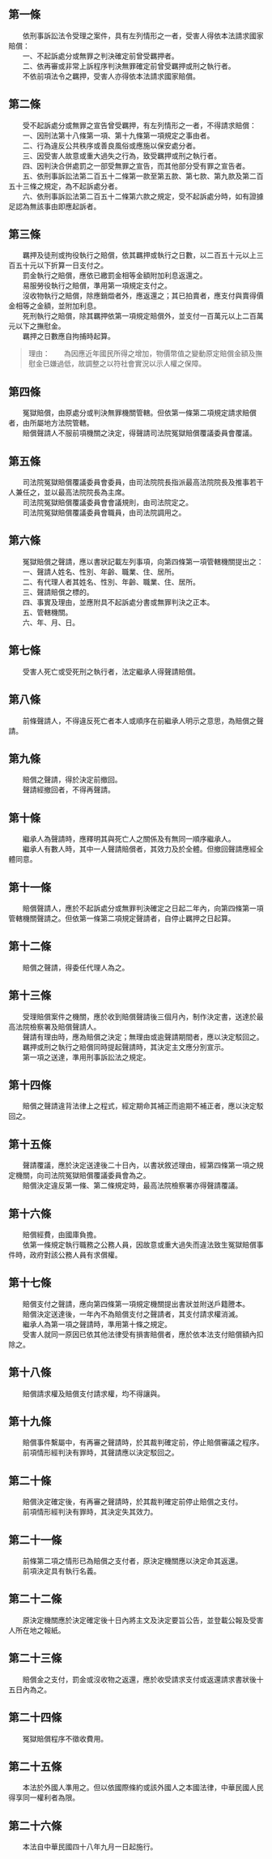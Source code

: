 第一條 
-------
　　依刑事訴訟法令受理之案件，具有左列情形之一者，受害人得依本法請求國家賠償：  
　　一、不起訴處分或無罪之判決確定前曾受羈押者。  
　　二、依再審或非常上訴程序判決無罪確定前曾受羈押或刑之執行者。  
　　不依前項法令之羈押，受害人亦得依本法請求國家賠償。  


第二條 
-------
　　受不起訴處分或無罪之宣告曾受羈押，有左列情形之一者，不得請求賠償：  
　　一、因刑法第十八條第一項、第十九條第一項規定之事由者。  
　　二、行為違反公共秩序或善良風俗或應施以保安處分者。  
　　三、因受害人故意或重大過失之行為，致受羈押或刑之執行者。  
　　四、因判決合併處罰之一部受無罪之宣告，而其他部分受有罪之宣告者。  
　　五、依刑事訴訟法第二百五十二條第一款至第五款、第七款、第九款及第二百五十三條之規定，為不起訴處分者。  
　　六、依刑事訴訟法第二百五十二條第六款之規定，受不起訴處分時，如有證據足認為無該事由即應起訴者。  


第三條 
-------
　　羈押及徒刑或拘役執行之賠償，依其羈押或執行之日數，以二百五十元以上三百五十元以下折算一日支付之。  
　　罰金執行之賠償，應依已繳罰金相等金額附加利息返還之。  
　　易服勞役執行之賠償，準用第一項規定支付之。  
　　沒收物執行之賠償，除應銷燬者外，應返還之；其已拍賣者，應支付與賣得價金相等之金額，並附加利息。  
　　死刑執行之賠償，除其羈押依第一項規定賠償外，並支付一百萬元以上二百萬元以下之撫慰金。  
　　羈押之日數應自拘捕時起算。  
> 理由：　　為因應近年國民所得之增加，物價幣值之變動原定賠償金額及撫慰金已嫌過低，故調整之以符社會實況以示人權之保障。



第四條 
-------
　　冤獄賠償，由原處分或判決無罪機關管轄。但依第一條第二項規定請求賠償者，由所屬地方法院管轄。  
　　賠償聲請人不服前項機關之決定，得聲請司法院冤獄賠償覆議委員會覆議。  


第五條 
-------
　　司法院冤獄賠償覆議委員會委員，由司法院院長指派最高法院院長及推事若干人兼任之，並以最高法院院長為主席。  
　　司法院冤獄賠償覆議委員會會議規則，由司法院定之。  
　　司法院冤獄賠償覆議委員會職員，由司法院調用之。  


第六條 
-------
　　冤獄賠償之聲請，應以書狀記載左列事項，向第四條第一項管轄機關提出之：  
　　一、聲請人姓名、性別、年齡、職業、住、居所。  
　　二、有代理人者其姓名、性別、年齡、職業、住、居所。  
　　三、聲請賠償之標的。  
　　四、事實及理由，並應附具不起訴處分書或無罪判決之正本。  
　　五、管轄機關。  
　　六、年、月、日。  


第七條 
-------
　　受害人死亡或受死刑之執行者，法定繼承人得聲請賠償。  


第八條 
-------
　　前條聲請人，不得違反死亡者本人或順序在前繼承人明示之意思，為賠償之聲請。  


第九條 
-------
　　賠償之聲請，得於決定前撤回。  
　　聲請經撤回者，不得再聲請。  


第十條 
-------
　　繼承人為聲請時，應釋明其與死亡人之關係及有無同一順序繼承人。  
　　繼承人有數人時，其中一人聲請賠償者，其效力及於全體。但撤回聲請應經全體同意。  


第十一條 
---------
　　賠償聲請人，應於不起訴處分或無罪判決確定之日起二年內，向第四條第一項管轄機關聲請之。但依第一條第二項規定聲請者，自停止羈押之日起算。  


第十二條 
---------
　　賠償之聲請，得委任代理人為之。  


第十三條 
---------
　　受理賠償案件之機關，應於收到賠償聲請後三個月內，制作決定書，送達於最高法院檢察署及賠償聲請人。  
　　聲請有理由時，應為賠償之決定；無理由或逾聲請期間者，應以決定駁回之。  
　　羈押或刑之執行之賠償同時提起聲請時，其決定主文應分別宣示。  
　　第一項之送達，準用刑事訴訟法之規定。  


第十四條 
---------
　　賠償之聲請違背法律上之程式，經定期命其補正而逾期不補正者，應以決定駁回之。  


第十五條 
---------
　　聲請覆議，應於決定送達後二十日內，以書狀敘述理由，經第四條第一項之規定機關，向司法院冤獄賠償覆議委員會為之。  
　　賠償決定違反第一條、第二條規定時，最高法院檢察署亦得聲請覆議。  


第十六條 
---------
　　賠償經費，由國庫負擔。  
　　依第一條規定執行職務之公務人員，因故意或重大過失而違法致生冤獄賠償事件時，政府對該公務人員有求償權。  


第十七條 
---------
　　賠償支付之聲請，應向第四條第一項規定機關提出書狀並附送戶籍謄本。  
　　賠償決定送達後，一年內不為賠償支付之聲請者，其支付請求權消滅。  
　　繼承人為第一項之聲請時，準用第十條之規定。  
　　受害人就同一原因已依其他法律受有損害賠償者，應於依本法支付賠償額內扣除之。  


第十八條 
---------
　　賠償請求權及賠償支付請求權，均不得讓與。  


第十九條 
---------
　　賠償事件繫屬中，有再審之聲請時，於其裁判確定前，停止賠償審議之程序。  
　　前項情形經判決有罪時，其聲請應以決定駁回之。  


第二十條 
---------
　　賠償決定確定後，有再審之聲請時，於其裁判確定前停止賠償之支付。  
　　前項情形經判決有罪時，其決定失其效力。  


第二十一條 
-----------
　　前條第二項之情形已為賠償之支付者，原決定機關應以決定命其返還。  
　　前項決定具有執行名義。  


第二十二條 
-----------
　　原決定機關應於決定確定後十日內將主文及決定要旨公告，並登載公報及受害人所在地之報紙。  


第二十三條 
-----------
　　賠償金之支付，罰金或沒收物之返還，應於收受請求支付或返還請求書狀後十五日內為之。  


第二十四條 
-----------
　　冤獄賠償程序不徵收費用。  


第二十五條 
-----------
　　本法於外國人準用之。但以依國際條約或該外國人之本國法律，中華民國人民得享同一權利者為限。  


第二十六條 
-----------
　　本法自中華民國四十八年九月一日起施行。